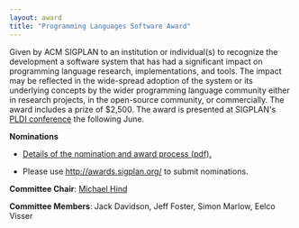 ```yaml
---
layout: award
title: "Programming Languages Software Award"
---
```

Given by ACM SIGPLAN to an institution or individual(s) to
recognize the development a software system that has had a
significant impact on programming language research,
implementations, and tools. The impact may be reflected in the
wide-spread adoption of the system or its underlying concepts by
the wider programming language community either in research
projects, in the open-source community, or commercially. The award
includes a prize of $2,500. The award is presented at SIGPLAN's
[PLDI conference](Conferences/PLDI/Main) the following June.  

**Nominations**

- [Details of the nomination and award process (pdf).](http://www.sigplan.org/sites/default/files/award-nominations.pdf)

- Please use <http://awards.sigplan.org/> to submit nominations.

**Committee Chair**: [Michael Hind](mailto:hind@acm.org)

**Committee Members**: Jack Davidson, Jeff Foster, Simon Marlow, Eelco Visser

